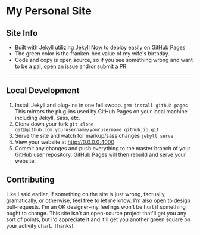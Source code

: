 # My Personal Site

## Site Info
* Built with [Jekyll](http://jekyllrb.com/) utilizing [Jekyll Now](https://github.com/barryclark/jekyll-now) to deploy easily on GitHub Pages
* The green color is the franken-hex value of my wife's birthday. 
* Code and copy is open source, so if you see something wrong and want to be a pal, [open an issue](https://github.com/tylersloan/tylersloan.github.io/issues/new) and/or submit a PR.

***

## Local Development

1. Install Jekyll and plug-ins in one fell swoop. `gem install github-pages` This mirrors the plug-ins used by GitHub Pages on your local machine including Jekyll, Sass, etc.
2. Clone down your fork `git clone git@github.com:yourusername/yourusername.github.io.git`
3. Serve the site and watch for markup/sass changes `jekyll serve`
4. View your website at http://0.0.0.0:4000
5. Commit any changes and push everything to the master branch of your GitHub user repository. GitHub Pages will then rebuild and serve your website.

## Contributing

Like I said earlier, if something on the site is just wrong, factually, gramatically, or otherwise, feel free to let me know. I'm also open to design pull-requests. I'm an OK designer–my feelings won't be hurt if something ought to change. This site isn't an open-source project that'll get you any sort of points, but I'd appreciate it and it'll get you another green square on your activity chart. Thanks!